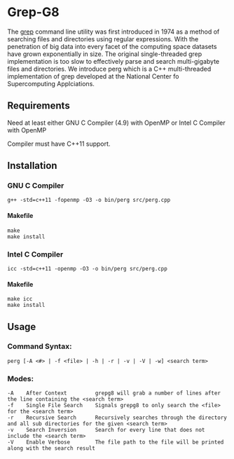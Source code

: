 # Grep-G8

The [grep](https://en.wikipedia.org/wiki/Grep) command line utility was first introduced in 1974 as a method of searching files and directories using regular expressions. With the penetration of big data into every facet of the computing space datasets have grown exponentially in size. The original single-threaded grep implementation is too slow to effectively parse and search multi-gigabyte files and directories. We introduce perg which is a C++ multi-threaded implementation of grep developed at the National Center fo Supercomputing Applciations.

## Requirements
Need at least either GNU C Compiler (4.9) with OpenMP or Intel C Compiler with OpenMP

Compiler must have C++11 support.

## Installation
### GNU C Compiler
```
g++ -std=c++11 -fopenmp -O3 -o bin/perg src/perg.cpp
```

#### Makefile
```
make
make install
```

### Intel C Compiler
```
icc -std=c++11 -openmp -O3 -o bin/perg src/perg.cpp
```

#### Makefile

```
make icc
make install
```

## Usage

### Command Syntax:
```
perg [-A <#> | -f <file> | -h | -r | -v | -V | -w] <search term>
```

### Modes:
```
-A    After Context         grepg8 will grab a number of lines after the line containing the <search term>
-f    Single File Search    Signals grepg8 to only search the <file> for the <search term>
-r    Recursive Search      Recursively searches through the directory and all sub directories for the given <search term>
-v    Search Inversion      Search for every line that does not include the <search term>
-V    Enable Verbose        The file path to the file will be printed along with the search result

```
